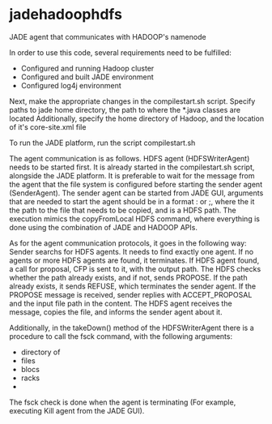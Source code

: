 ​
# jadehadoophdfs
JADE agent that communicates with HADOOP's namenode

In order to use this code, several requirements need to be fulfilled:
- Configured and running Hadoop cluster
- Configured and built JADE environment
- Configured log4j environment

Next, make the appropriate changes in the compilestart.sh script.
Specify paths to jade home directory, the path to where the *.java classes are located
Additionally, specify the home directory of Hadoop, and the location of it's core-site.xml file

To run the JADE platform, run the script compilestart.sh

The agent communication is as follows.
HDFS agent (HDFSWriterAgent) needs to be started first. It is already started in the compilestart.sh script, alongside the JADE platform.
It is preferable to wait for the message from the agent that the file system is configured before starting the sender agent (SenderAgent).
The sender agent can be started from JADE GUI, arguments that are needed to start the agent should be in a format <inputpath>:<outputpath> or <inputpath>;<outputpath>, where the <inputpath> it the path to the file that needs to be copied, and <outputfile> is a HDFS path.
The execution mimics the copyFromLocal HDFS command, where everything is done using the combination of JADE and HADOOP APIs.

As for the agent communication protocols, it goes in the following way:
Sender searchs for HDFS agents. It needs to find exactly one agent. If no agents or more HDFS agents are found, it terminates.
If HDFS agent found, a call for proposal, CFP is sent to it, with the output path.
The HDFS checks whether the path already exists, and if not, sends PROPOSE.
If the path already exists, it sends REFUSE, which terminates the sender agent.
If the PROPOSE message is received, sender replies with ACCEPT_PROPOSAL and the input file path in the content.
The HDFS agent receives the message, copies the file, and informs the sender agent about it.

Additionally, in the takeDown() method of the HDFSWriterAgent there is a procedure to call the fsck command, with the following arguments:
- directory of <outputpath>
- files
- blocs
- racks
- 

 The fsck check is done when the agent is terminating (For example, executing Kill agent from the JADE GUI).
